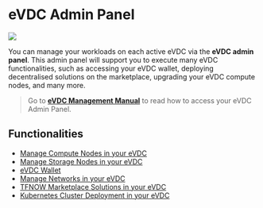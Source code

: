 # eVDC Admin Panel

![](evdcadmin.png)

You can manage your workloads on each active eVDC via the __eVDC admin panel__. This admin panel will support you to execute many eVDC functionalities, such as accessing your eVDC wallet, deploying decentralised solutions on the marketplace, upgrading your eVDC compute nodes, and many more.

> Go to [__eVDC Management Manual__](evdc_manage.md) to read how to access your eVDC Admin Panel.

## Functionalities

- [Manage Compute Nodes in your eVDC]()
- [Manage Storage Nodes in your eVDC](evdc_storage.md)
- [eVDC Wallet](evdc_wallet.md)
- [Manage Networks in your eVDC](evdc_networks.md)
- [TFNOW Marketplace Solutions in your eVDC](evdc_tfnow.md)
- [Kubernetes Cluster Deployment in your eVDC](evdc_k8s.md)
